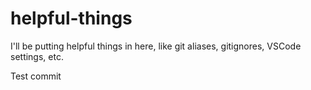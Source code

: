 # helpful-things
I'll be putting helpful things in here, like git aliases, gitignores, VSCode settings, etc.

Test commit